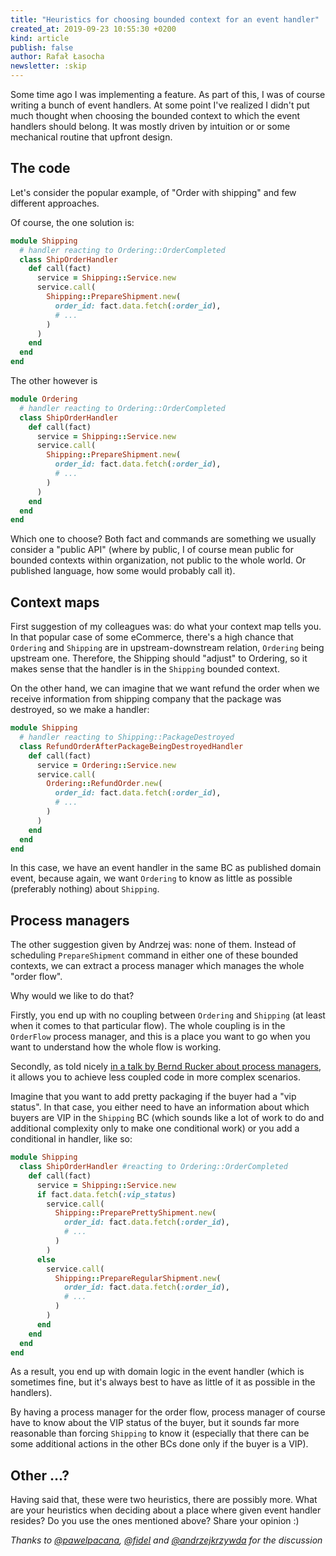```yaml
---
title: "Heuristics for choosing bounded context for an event handler"
created_at: 2019-09-23 10:55:30 +0200
kind: article
publish: false
author: Rafał Łasocha
newsletter: :skip
---
```


Some time ago I was implementing a feature. As part of this, I was of course writing a bunch of event handlers.
At some point I've realized I didn't put much thought when choosing the bounded context to which the event handlers should belong. It was mostly driven by intuition or or some mechanical routine that upfront design.

<!-- more -->

## The code

Let's consider the popular example, of "Order with shipping" and few different approaches.

Of course, the one solution is:

```ruby
module Shipping
  # handler reacting to Ordering::OrderCompleted
  class ShipOrderHandler
    def call(fact)
      service = Shipping::Service.new
      service.call(
        Shipping::PrepareShipment.new(
          order_id: fact.data.fetch(:order_id),
          # ...
        )
      )
    end
  end
end
```

The other however is

```ruby
module Ordering
  # handler reacting to Ordering::OrderCompleted
  class ShipOrderHandler
    def call(fact)
      service = Shipping::Service.new
      service.call(
        Shipping::PrepareShipment.new(
          order_id: fact.data.fetch(:order_id),
          # ...
        )
      )
    end
  end
end
```

Which one to choose?
Both fact and commands are something we usually consider a "public API" (where by public, I of course mean public for bounded contexts within organization, not public to the whole world. Or published language, how some would probably call it).

## Context maps

First suggestion of my colleagues was: do what your context map tells you.
In that popular case of some eCommerce, there's a high chance that `Ordering` and `Shipping` are in upstream-downstream relation, `Ordering` being upstream one.
Therefore, the Shipping should "adjust" to Ordering, so it makes sense that the handler is in the `Shipping` bounded context.

On the other hand, we can imagine that we want refund the order when we receive information from shipping company that the package was destroyed, so we make a handler:

```ruby
module Shipping
  # handler reacting to Shipping::PackageDestroyed
  class RefundOrderAfterPackageBeingDestroyedHandler
    def call(fact)
      service = Ordering::Service.new
      service.call(
        Ordering::RefundOrder.new(
          order_id: fact.data.fetch(:order_id),
          # ...
        )
      )
    end
  end
end
```

In this case, we have an event handler in the same BC as published domain event, because again, we want `Ordering` to know as little as possible (preferably nothing) about `Shipping`.

## Process managers

The other suggestion given by Andrzej was: none of them.
Instead of scheduling `PrepareShipment` command in either one of these bounded contexts, we can extract a process manager which manages the whole "order flow".

Why would we like to do that?

Firstly, you end up with no coupling between `Ordering` and `Shipping` (at least when it comes to that particular flow). The whole coupling is in the `OrderFlow` process manager, and this is a place you want to go when you want to understand how the whole flow is working.

Secondly, as told nicely [in a talk by Bernd Rucker about process managers](https://skillsmatter.com/skillscasts/9853-long-running-processes-in-ddd), it allows you to achieve less coupled code in more complex scenarios.

Imagine that you want to add pretty packaging if the buyer had a "vip status".
In that case, you either need to have an information about which buyers are VIP in the `Shipping` BC (which sounds like a lot of work to do and additional complexity only to make one conditional work) or you add a conditional in handler, like so:

```ruby
module Shipping
  class ShipOrderHandler #reacting to Ordering::OrderCompleted
    def call(fact)
      service = Shipping::Service.new
      if fact.data.fetch(:vip_status)
        service.call(
          Shipping::PreparePrettyShipment.new(
            order_id: fact.data.fetch(:order_id),
            # ...
          )
        )
      else 
        service.call(
          Shipping::PrepareRegularShipment.new(
            order_id: fact.data.fetch(:order_id),
            # ...
          )
        )
      end
    end
  end
end
```

As a result, you end up with domain logic in the event handler (which is sometimes fine, but it's always best to have as little of it as possible in the handlers).

By having a process manager for the order flow, process manager of course have to know about the VIP status of the buyer, but it sounds far more reasonable than forcing `Shipping` to know it (especially that there can be some additional actions in the other BCs done only if the buyer is a VIP).

## Other ...?

Having said that, these were two heuristics, there are possibly more.
What are your heuristics when deciding about a place where given event handler resides?
Do you use the ones mentioned above?
Share your opinion :)


_Thanks to [@pawelpacana](https://twitter.com/pawelpacana/), [@fidel](https://twitter.com/szymonfiedler/) and [@andrzejkrzywda](https://twitter.com/andrzejkrzywda/) for the discussion_

